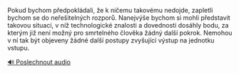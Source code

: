 
Pokud bychom předpokládali, že k ničemu takovému nedojde, zapletli bychom se do neřešitelných rozporů. Nanejvýše bychom si mohli představit takovou situaci, v níž technologické znalosti a dovednosti dosáhly bodu, za kterým již není možný pro smrtelného člověka žádný další pokrok. Nemohou v ní tak být objeveny žádné další postupy zvyšující výstup na jednotku vstupu.

[🔊 Poslechnout audio](/data/7-paragraphs/audio/chapter_95/para_007-Pokud-bychom-pedpokldali-e-k-niemu-takovmu-n.mp3)

